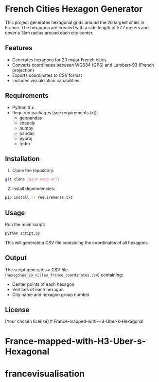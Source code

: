 # French Cities Hexagon Generator

This project generates hexagonal grids around the 20 largest cities in France. The hexagons are created with a side length of 57.7 meters and cover a 3km radius around each city center.

## Features

- Generates hexagons for 20 major French cities
- Converts coordinates between WGS84 (GPS) and Lambert-93 (French projection)
- Exports coordinates to CSV format
- Includes visualization capabilities

## Requirements

- Python 3.x
- Required packages (see requirements.txt):
  - geopandas
  - shapely
  - numpy
  - pandas
  - pyproj
  - tqdm

## Installation

1. Clone the repository:
```bash
git clone [your-repo-url]
```

2. Install dependencies:
```bash
pip install -r requirements.txt
```

## Usage

Run the main script:
```bash
python script.py
```

This will generate a CSV file containing the coordinates of all hexagons.

## Output

The script generates a CSV file (`hexagones_20_villes_france_coordinates.csv`) containing:
- Center points of each hexagon
- Vertices of each hexagon
- City name and hexagon group number

## License

[Your chosen license] # France-mapped-with-H3-Uber-s-Hexagonal
# France-mapped-with-H3-Uber-s-Hexagonal
# francevisualisation
